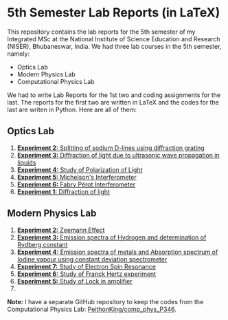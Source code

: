 # 5th Semester Lab Reports (in LaTeX)

This repository contains the lab reports for the 5th semester of my Integrated MSc at the National Institute of Science Education and Research (NISER), Bhubaneswar, India. We had three lab courses in the 5th semester, namely:

- Optics Lab
- Modern Physics Lab
- Computational Physics Lab

We had to write Lab Reports for the 1st two and coding assignments for the last. The reports for the first two are written in LaTeX and the codes for the last are writen in Python. Here are all of them:

## Optics Lab

1. [**Experiment 2:** Splitting of sodium D-lines using diffraction grating](./Optics_Lab/Expt_2/main.pdf)
2. [**Experiment 3:** Diffraction of light due to ultrasonic wave propagation in liquids](./Optics_Lab/Expt_3/main.pdf)
3. [**Experiment 4:** Study of Polarization of Light](./Optics_Lab/Expt_4/main.pdf)
4. [**Experiment 5:** Michelson's Interferometer](./Optics_Lab/Expt_5/main.pdf)
5. [**Experiment 6:** Fabry Pérot Interferometer](./Optics_Lab/Expt_6/main.pdf)
6. [**Experiment 1:** Diffraction of light](./Optics_Lab/Expt_1/main.pdf)

## Modern Physics Lab

1. [**Experiment 2:** Zeemann Effect](./Modern_Physics/Expt_2/main.pdf)
2. [**Experiment 3:** Emission spectra of Hydrogen and determination of Rydberg constant](./Modern_Physics/Expt_3/main.pdf)
3. [**Experiment 4:** Emission spectra of metals and Absorption spectrum of Iodine vapour using constant deviation spectrometer](./Modern_Physics/Expt_4/main.pdf)
4. [**Experiment 7:** Study of Electron Spin Resonance](./Modern_Physics/Expt_7/main.pdf)
5. [**Experiment 6:** Study of Franck Hertz experiment](./Modern_Physics/Expt_6/main.pdf)
6. [**Esperiment 5:** Study of Lock in amplifier](./Modern_Physics/Expt_5/main.pdf)
7. 

**Note:** I have a separate GitHub repository to keep the codes from the Computational Physics Lab: [PeithonKing/comp_phys_P346](https://github.com/PeithonKing/comp_phys_P346).
